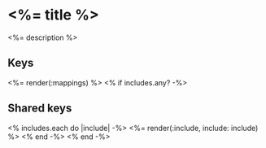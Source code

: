 # <%= title %>

<%= description %>

## Keys

<%= render(:mappings) %>
<% if includes.any? -%>
## Shared keys

<% includes.each do |include| -%>
<%= render(:include, include: include) %>
<% end -%>
<% end -%>
